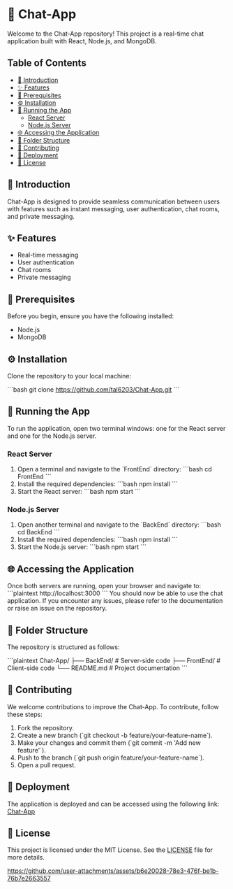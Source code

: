 
# 💬 Chat-App

Welcome to the Chat-App repository! This project is a real-time chat application built with React, Node.js, and MongoDB.

## Table of Contents
- [📖 Introduction](#introduction)
- [✨ Features](#features)
- [🔧 Prerequisites](#prerequisites)
- [⚙️ Installation](#installation)
- [🚀 Running the App](#running-the-app)
  - [React Server](#react-server)
  - [Node.js Server](#nodejs-server)
- [🌐 Accessing the Application](#accessing-the-application)
- [📂 Folder Structure](#folder-structure)
- [🤝 Contributing](#contributing)
- [🚀 Deployment](#deployment)
- [📜 License](#license)

## 📖 Introduction
Chat-App is designed to provide seamless communication between users with features such as instant messaging, user authentication, chat rooms, and private messaging.

## ✨ Features
- Real-time messaging
- User authentication
- Chat rooms
- Private messaging

## 🔧 Prerequisites
Before you begin, ensure you have the following installed:
- Node.js
- MongoDB

## ⚙️ Installation
Clone the repository to your local machine:

\`\`\`bash
git clone https://github.com/tal6203/Chat-App.git
\`\`\`

## 🚀 Running the App
To run the application, open two terminal windows: one for the React server and one for the Node.js server.

### React Server
1. Open a terminal and navigate to the \`FrontEnd\` directory:
   \`\`\`bash
   cd FrontEnd
   \`\`\`
2. Install the required dependencies:
   \`\`\`bash
   npm install
   \`\`\`
3. Start the React server:
   \`\`\`bash
   npm start
   \`\`\`

### Node.js Server
1. Open another terminal and navigate to the \`BackEnd\` directory:
   \`\`\`bash
   cd BackEnd
   \`\`\`
2. Install the required dependencies:
   \`\`\`bash
   npm install
   \`\`\`
3. Start the Node.js server:
   \`\`\`bash
   npm start
   \`\`\`

## 🌐 Accessing the Application
Once both servers are running, open your browser and navigate to:
\`\`\`plaintext
http://localhost:3000
\`\`\`
You should now be able to use the chat application. If you encounter any issues, please refer to the documentation or raise an issue on the repository.

## 📂 Folder Structure
The repository is structured as follows:

\`\`\`plaintext
Chat-App/
├── BackEnd/          # Server-side code
├── FrontEnd/         # Client-side code
└── README.md         # Project documentation
\`\`\`

## 🤝 Contributing
We welcome contributions to improve the Chat-App. To contribute, follow these steps:

1. Fork the repository.
2. Create a new branch (\`git checkout -b feature/your-feature-name\`).
3. Make your changes and commit them (\`git commit -m 'Add new feature'\`).
4. Push to the branch (\`git push origin feature/your-feature-name\`).
5. Open a pull request.

## 🚀 Deployment
The application is deployed and can be accessed using the following link: [Chat-App](https://chat-app-tal.netlify.app/)

## 📜 License
This project is licensed under the MIT License. See the [LICENSE](LICENSE) file for more details.

https://github.com/user-attachments/assets/b6e20028-78e3-476f-be1b-76b7e2663557

